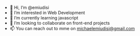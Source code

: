 - 👋 Hi, I’m @emiudisi
- 👀 I’m interested in Web Development
- 🌱 I’m currently learning javascript
- 💞️ I’m looking to collaborate on front-end projects
- 📫 You can reach out to mme on michaelemiudisi@gmail.com

<!---
emiudisi/emiudisi is a ✨ special ✨ repository because its `README.md` (this file) appears on your GitHub profile.
You can click the Preview link to take a look at your changes.
--->
